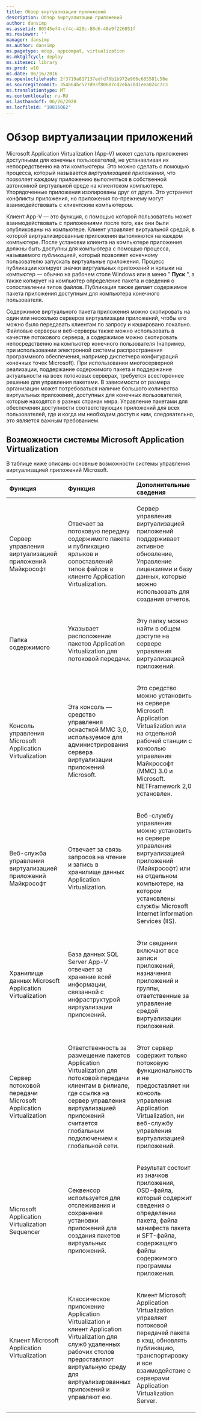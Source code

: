 ```yaml
---
title: Обзор виртуализации приложений
description: Обзор виртуализации приложений
author: dansimp
ms.assetid: 80545ef4-cf4c-420c-88d6-48e9f226051f
ms.reviewer: ''
manager: dansimp
ms.author: dansimp
ms.pagetype: mdop, appcompat, virtualization
ms.mktglfcycl: deploy
ms.sitesec: library
ms.prod: w10
ms.date: 06/16/2016
ms.openlocfilehash: 2f3719a817137edfd76b1b972e966c685581c58e
ms.sourcegitcommit: 354664bc527d93f80687cd2eba70d1eea024c7c3
ms.translationtype: MT
ms.contentlocale: ru-RU
ms.lasthandoff: 06/26/2020
ms.locfileid: "10816062"
---
```

# Обзор виртуализации приложений


Microsoft Application Virtualization (App-V) может сделать приложения доступными для конечных пользователей, не устанавливая их непосредственно на эти компьютеры. Это можно сделать с помощью процесса, который называется *виртуализацией приложения*, что позволяет каждому приложению выполняться в собственной автономной виртуальной среде на клиентском компьютере. Упорядоченные приложения изолированы друг от друга. Это устраняет конфликты приложения, но приложения по-прежнему могут взаимодействовать с клиентским компьютером.

Клиент App-V — это функция, с помощью которой пользователь может взаимодействовать с приложениями после того, как они были опубликованы на компьютере. Клиент управляет виртуальной средой, в которой виртуализированные приложения выполняются на каждом компьютере. После установки клиента на компьютере приложения должны быть доступны для компьютера с помощью процесса, называемого *публикацией*, который позволяет конечному пользователю запускать виртуальные приложения. Процесс публикации копирует значки виртуальных приложений и ярлыки на компьютер — обычно на рабочем столе Windows или в меню " **Пуск** ", а также копирует на компьютер определение пакета и сведения о сопоставлении типов файлов. Публикация также делает содержимое пакета приложения доступным для компьютера конечного пользователя.

Содержимое виртуального пакета приложения можно скопировать на один или несколько серверов виртуализации приложений, чтобы его можно было передавать клиентам по запросу и кэшировано локально. Файловые серверы и веб-серверы также можно использовать в качестве потокового сервера, а содержимое можно скопировать непосредственно на компьютер конечного пользователя (например, при использовании электронной системы распространения программного обеспечения, например диспетчера конфигураций конечных точек Microsoft). При использовании многосерверной реализации, поддержание содержимого пакета и поддержание актуальности на всех потоковых серверах, требуется всестороннее решение для управления пакетами. В зависимости от размера организации может потребоваться наличие большого количества виртуальных приложений, доступных для конечных пользователей, которые находятся в разных странах мира. Управление пакетами для обеспечения доступности соответствующих приложений для всех пользователей, где и когда им необходим доступ к ним, следовательно, это является важным требованием.

## Возможности системы Microsoft Application Virtualization


В таблице ниже описаны основные возможности системы управления виртуализацией приложений Microsoft.

<table>
<colgroup>
<col width="33%" />
<col width="33%" />
<col width="33%" />
</colgroup>
<thead>
<tr class="header">
<th align="left">Функция</th>
<th align="left">Функция</th>
<th align="left">Дополнительные сведения</th>
</tr>
</thead>
<tbody>
<tr class="odd">
<td align="left"><p>Сервер управления виртуализацией приложений Майкрософт</p></td>
<td align="left"><p>Отвечает за потоковую передачу содержимого пакета и публикацию ярлыков и сопоставлений типов файлов в клиенте Application Virtualization.</p></td>
<td align="left"><p>Сервер управления виртуализацией приложений поддерживает активное обновление, Управление лицензиями и базу данных, которые можно использовать для создания отчетов.</p></td>
</tr>
<tr class="even">
<td align="left"><p><strong></strong>Папка содержимого</p></td>
<td align="left"><p>Указывает расположение пакетов Application Virtualization для потоковой передачи.</p></td>
<td align="left"><p>Эту папку можно найти в общем доступе на сервере управления виртуализацией приложений.</p></td>
</tr>
<tr class="odd">
<td align="left"><p>Консоль управления Microsoft Application Virtualization</p></td>
<td align="left"><p>Эта консоль — средство управления оснасткой MMC 3,0, используемое для администрирования сервера виртуализации приложений Microsoft.</p></td>
<td align="left"><p>Это средство можно установить на сервере Microsoft Application Virtualization или на отдельной рабочей станции с консолью управления Майкрософт (MMC) 3.0 и Microsoft. NETFramework 2,0 установлен.</p></td>
</tr>
<tr class="even">
<td align="left"><p>Веб-служба управления виртуализацией приложений Майкрософт</p></td>
<td align="left"><p>Отвечает за связь запросов на чтение и запись в хранилище данных Application Virtualization.</p></td>
<td align="left"><p>Веб-службу управления можно установить на сервере управления виртуализацией приложений (Майкрософт) или на отдельном компьютере, на котором установлены службы Microsoft Internet Information Services (IIS).</p></td>
</tr>
<tr class="odd">
<td align="left"><p>Хранилище данных Microsoft Application Virtualization</p></td>
<td align="left"><p>База данных SQL Server App-V отвечает за хранение всей информации, связанной с инфраструктурой виртуализации приложений.</p></td>
<td align="left"><p>Эти сведения включают все записи приложений, назначения приложений и группы, ответственные за управление средой виртуализации приложений.</p></td>
</tr>
<tr class="even">
<td align="left"><p>Сервер потоковой передачи Microsoft Application Virtualization</p></td>
<td align="left"><p>Ответственность за размещение пакетов Application Virtualization для потоковой передачи клиентам в филиале, где ссылка на сервер управления виртуализацией приложений считается глобальным подключением к глобальной сети.</p></td>
<td align="left"><p>Этот сервер содержит только потоковую функциональность и не предоставляет ни консоль управления Application Virtualization, ни веб-службу управления виртуализацией приложений.</p></td>
</tr>
<tr class="odd">
<td align="left"><p>Microsoft Application Virtualization Sequencer</p></td>
<td align="left"><p>Секвенсор используется для отслеживания и сохранения установки приложений для создания пакетов виртуальных приложений.</p></td>
<td align="left"><p>Результат состоит из значков приложения, OSD-файла, который содержит сведения о определении пакета, файла манифеста пакета и SFT-файла, содержащего файлы содержимого программы приложения.</p></td>
</tr>
<tr class="even">
<td align="left"><p>Клиент Microsoft Application Virtualization</p></td>
<td align="left"><p>Классическое приложение Application Virtualization и клиент Application Virtualization для служб удаленных рабочих столов предоставляют виртуальную среду для виртуализированных приложений и управляют ею.</p></td>
<td align="left"><p>Клиент Microsoft Application Virtualization управляет потоковой передачей пакета в кэш, обновлять публикацию, транспортировку и все взаимодействие с серверами Application Virtualization Server.</p></td>
</tr>
</tbody>
</table>

 

 

 





